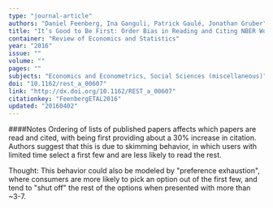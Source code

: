 ```yaml
---
type: "journal-article"
authors: "Daniel Feenberg, Ina Ganguli, Patrick Gaulé, Jonathan Gruber"
title: "It’s Good to Be First: Order Bias in Reading and Citing NBER Working Papers"
container: "Review of Economics and Statistics"
year: "2016"
issue: ""
volume: ""
pages: ""
subjects: "Economics and Econometrics, Social Sciences (miscellaneous)"
doi: "10.1162/rest_a_00607"
link: "http://dx.doi.org/10.1162/REST_a_00607"
citationkey: "FeenbergETAL2016"
updated: "20160402"
---
```


####Notes
Ordering of lists of published papers affects which papers are read and cited, with being first providing about a 30% increase in citation. Authors suggest that this is due to skimming behavior, in which users with limited time select a first few and are less likely to read the rest.

Thought: This behavior could also be modeled by "preference exhaustion", where consumers are more likely to pick an option out of the first few, and tend to "shut off" the rest of the options when presented with more than ~3-7. 